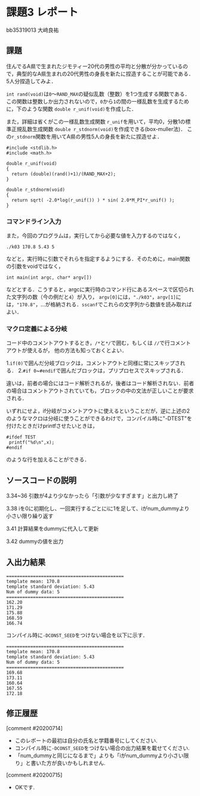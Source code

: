 # 課題3 レポート

bb35319013 大﨑良祐

## 課題

住んでるA県で生まれたジモティー20代の男性の平均と分散が分かっているので，典型的なA県生まれの20代男性の身長を新たに捏造することが可能である．5人分捏造してみよ．

`int rand(void)`は`0`〜`RAND_MAX`の疑似乱数（整数）を1つ生成する関数である．この関数は整数しか出力されないので，`0`から`1`の間の一様乱数を生成するために，下のような関数 `double r_unif(void)`を作成した．

また，詳細は省くがこの一様乱数生成関数 `r_unif`を用いて，平均0，分散1の標準正規乱数生成関数 `double r_stdnorm(void)`を作成できる(box-muller法)．
この`r_stdnorm`関数を用いてA県の男性5人の身長を新たに捏造せよ．


  ```{c}
  #include <stdlib.h>
  #include <math.h>

  double r_unif(void)
  {
    return (double)(rand()+1)/(RAND_MAX+2);
  }
  
  double r_stdnorm(void)
  {  
    return sqrt( -2.0*log(r_unif()) ) * sin( 2.0*M_PI*r_unif() );
  } 
  ```

### コマンドライン入力

また，今回のプログラムは，実行してから必要な値を入力するのではなく，

```
./k03 170.8 5.43 5
```

などと，実行時に引数でそれらを指定するようにする．そのために，main関数の引数をvoidではなく，

```
int main(int argc, char* argv[])
```

などとする．こうすると，argcに実行時のコマンド行にあるスペースで区切られた文字列の数（今の例だと`4`）が入り，
`argv[0]`には，`"./k03"`，`argv[1]`には，`"170.8"`，...が格納される．`sscanf`でこれらの文字列から数値を読み取ればよい．

### マクロ定義による分岐

コード中のコメントアウトするとき，`/*`と`*/`で囲む，もしくは `//`で行コメントアウトが使えるが，
他の方法も知っておくとよい．

1.`if(0)`で囲んだ分岐ブロックは，コメントアウトと同様に常にスキップされる．
2.`#if 0`~`#endif`で囲んだブロックは，プリプロセスでスキップされる．

違いは，前者の場合にはコード解析されるが，後者はコード解析されない．前者の場合はコメントアウトされていても，ブロックの中の文法が正しいことが要求される．

いずれにせよ，if分岐がコメントアウトに使えるということだが，逆に上述の2のようなマクロは分岐に使うことができるわけで，コンパイル時に"-DTEST"を付けたときだけprintfさせたいときは，

```
#ifdef TEST
 printf("%d\n",x);
#endif
```

のような行を加えることができる．


## ソースコードの説明
3.34~36 引数が4より少なかったら「引数が少なすぎます」と出力し終了

3.38 iを0に初期化し、一回実行するごとにiに1を足して、iがnum_dummyより小さい限り繰り返す

3.41 計算結果をdummyに代入して更新

3.42 dummyの値を出力

## 入出力結果
```
============================================
template mean: 170.8
template standard deviation: 5.43
Num of dummy data: 5
============================================
162.20
171.29
175.88
168.59
166.74
```

コンパイル時に`-DCONST_SEED`をつけない場合を以下に示す．
```
============================================
template mean: 170.8
template standard deviation: 5.43
Num of dummy data: 5
============================================
169.68
173.11
160.64
167.55
172.18
```

## 修正履歴
[comment #20200714]
- このレポートの最初は自分の氏名と学籍番号にしてください. 
- コンパイル時に`-DCONST_SEED`をつけない場合の出力結果を載せてください. 
- 「num_dummyと同じになるまで」よりも「iがnum_dummyより小さい限り」と書いた方が良いかもしれません. 

[comment #20200715]
- OKです. 